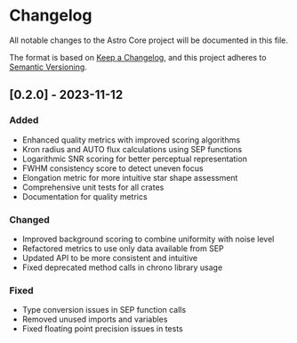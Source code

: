 # Changelog

All notable changes to the Astro Core project will be documented in this file.

The format is based on [Keep a Changelog](https://keepachangelog.com/en/1.0.0/),
and this project adheres to [Semantic Versioning](https://semver.org/spec/v2.0.0.html).

## [0.2.0] - 2023-11-12

### Added
- Enhanced quality metrics with improved scoring algorithms
- Kron radius and AUTO flux calculations using SEP functions
- Logarithmic SNR scoring for better perceptual representation
- FWHM consistency score to detect uneven focus
- Elongation metric for more intuitive star shape assessment
- Comprehensive unit tests for all crates
- Documentation for quality metrics

### Changed
- Improved background scoring to combine uniformity with noise level
- Refactored metrics to use only data available from SEP
- Updated API to be more consistent and intuitive
- Fixed deprecated method calls in chrono library usage

### Fixed
- Type conversion issues in SEP function calls
- Removed unused imports and variables
- Fixed floating point precision issues in tests
